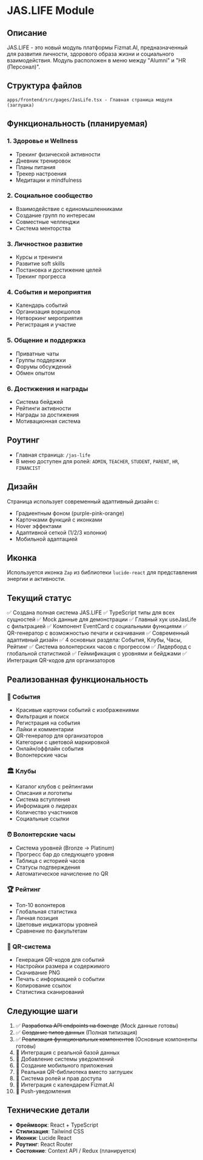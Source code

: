# JAS.LIFE Module

## Описание

JAS.LIFE - это новый модуль платформы Fizmat.AI, предназначенный для развития личности, здорового образа жизни и социального взаимодействия. Модуль расположен в меню между "Alumni" и "HR (Персонал)".

## Структура файлов

```
apps/frontend/src/pages/JasLife.tsx - Главная страница модуля (заглушка)
```

## Функциональность (планируемая)

### 1. Здоровье и Wellness
- Трекинг физической активности
- Дневник тренировок
- Планы питания
- Трекер настроения
- Медитации и mindfulness

### 2. Социальное сообщество
- Взаимодействие с единомышленниками
- Создание групп по интересам
- Совместные челленджи
- Система менторства

### 3. Личностное развитие
- Курсы и тренинги
- Развитие soft skills
- Постановка и достижение целей
- Трекинг прогресса

### 4. События и мероприятия
- Календарь событий
- Организация воркшопов
- Нетворкинг мероприятия
- Регистрация и участие

### 5. Общение и поддержка
- Приватные чаты
- Группы поддержки
- Форумы обсуждений
- Обмен опытом

### 6. Достижения и награды
- Система бейджей
- Рейтинги активности
- Награды за достижения
- Мотивационная система

## Роутинг

- Главная страница: `/jas-life`
- В меню доступен для ролей: `ADMIN`, `TEACHER`, `STUDENT`, `PARENT`, `HR`, `FINANCIST`

## Дизайн

Страница использует современный адаптивный дизайн с:
- Градиентным фоном (purple-pink-orange)
- Карточками функций с иконками
- Hover эффектами
- Адаптивной сеткой (1/2/3 колонки)
- Мобильной адаптацией

## Иконка

Используется иконка `Zap` из библиотеки `lucide-react` для представления энергии и активности.

## Текущий статус

✅ Создана полная система JAS.LIFE
✅ TypeScript типы для всех сущностей
✅ Mock данные для демонстрации
✅ Главный хук useJasLife с фильтрацией
✅ Компонент EventCard с социальными функциями
✅ QR-генератор с возможностью печати и скачивания
✅ Современный адаптивный дизайн
✅ 4 основных раздела: События, Клубы, Часы, Рейтинг
✅ Система волонтерских часов с прогрессом
✅ Лидерборд с глобальной статистикой
✅ Геймификация с уровнями и бейджами
✅ Интеграция QR-кодов для организаторов

## Реализованная функциональность

### 🎯 События
- Красивые карточки событий с изображениями
- Фильтрация и поиск
- Регистрация на события
- Лайки и комментарии
- QR-генератор для организаторов
- Категории с цветовой маркировкой
- Онлайн/оффлайн события
- Волонтерские часы

### 🏛️ Клубы
- Каталог клубов с рейтингами
- Описания и логотипы
- Система вступления
- Информация о лидерах
- Количество участников
- Социальные ссылки

### ⏰ Волонтерские часы
- Система уровней (Bronze → Platinum)
- Прогресс бар до следующего уровня
- Таблица с историей часов
- Статусы подтверждения
- Автоматическое начисление по QR

### 🏆 Рейтинг
- Топ-10 волонтеров
- Глобальная статистика
- Личная позиция
- Цветовые индикаторы уровней
- Сравнение по факультетам

### 📱 QR-система
- Генерация QR-кодов для событий
- Настройки размера и содержимого
- Скачивание PNG
- Печать с информацией о событии
- Копирование ссылок
- Статистика сканирований

## Следующие шаги

1. ✅ ~~Разработка API endpoints на бэкенде~~ (Mock данные готовы)
2. ✅ ~~Создание типов данных~~ (Полная типизация)
3. ✅ ~~Реализация функциональных компонентов~~ (Основные компоненты готовы)
4. 🔄 Интеграция с реальной базой данных
5. 🔄 Добавление системы уведомлений  
6. 🔄 Создание мобильного приложения
7. 🔄 Реальная QR-библиотека вместо заглушек
8. 🔄 Система ролей и прав доступа
9. 🔄 Интеграция с календарем Fizmat.AI
10. 🔄 Push-уведомления

## Технические детали

- **Фреймворк**: React + TypeScript
- **Стилизация**: Tailwind CSS
- **Иконки**: Lucide React
- **Роутинг**: React Router
- **Состояние**: Context API / Redux (планируется)
